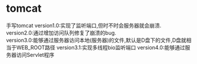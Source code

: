 # tomcat
手写tomcat
version1.0:实现了监听端口,但时不时会服务器就会崩溃.<br>
version2.0:通过增加访问队列修复了崩溃的bug.<br>
version3.0:能够通过服务器访问本地(服务器)的文件,默认是D盘下的文件,D盘就相当于WEB_ROOT路径
version3.1:实现多线程bio监听端口
version4.0:能够通过服务器访问Servlet程序